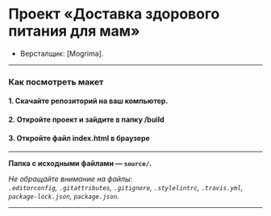 # Проект «Доставка здорового питания для мам»

* Версталщик: [Mogrima].

---

### Как посмотреть макет

#### 1. Скачайте репозиторий на ваш компьютер.

#### 2. Откройте проект и зайдите в папку /build

#### 3. Откройте файл index.html в браузере

---
**Папка с исходными файлами — `source/`.**

_Не обращайте внимание на файлы:_<br>
_`.editorconfig`, `.gitattributes`, `.gitignore`, `.stylelintrc`, `.travis.yml`, `package-lock.json`, `package.json`._

---
[Обзор макета]: Desktop-2.jpg
